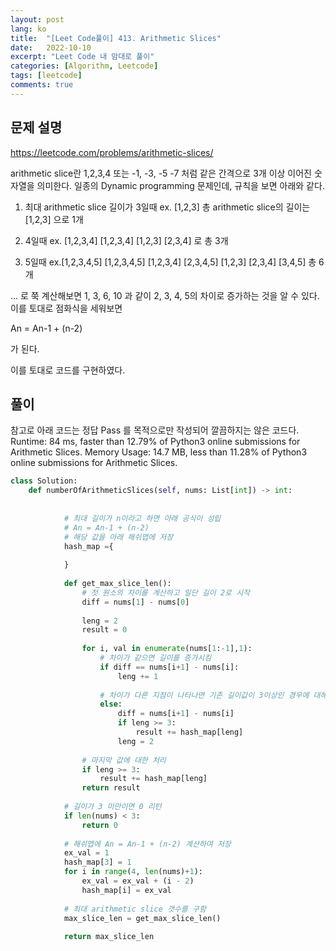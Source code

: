 ```yaml
---
layout: post
lang: ko
title:  "[Leet Code풀이] 413. Arithmetic Slices"
date:   2022-10-10
excerpt: "Leet Code 내 맘대로 풀이"
categories: [Algorithm, Leetcode]
tags: [leetcode]
comments: true
---
```


## 문제 설명
https://leetcode.com/problems/arithmetic-slices/

arithmetic slice란 1,2,3,4 또는 -1, -3, -5 -7 처럼 같은 간격으로 3개 이상 이어진 숫자열을 의미한다.
일종의 Dynamic programming 문제인데, 규칙을 보면 아래와 같다.

1) 최대 arithmetic slice 길이가 3일때 ex. [1,2,3] 총 arithmetic slice의 길이는
[1,2,3] 으로 1개

2) 4일때 ex. [1,2,3,4]
[1,2,3,4]
[1,2,3]
[2,3,4]
로 총 3개

3) 5일때 ex.[1,2,3,4,5]
[1,2,3,4,5]
[1,2,3,4]
[2,3,4,5]
[1,2,3]
[2,3,4]
[3,4,5]
총 6개

... 로 쭉 계산해보면 1, 3, 6, 10 과 같이 2, 3, 4, 5의 차이로 증가하는 것을 알 수 있다.
이를 토대로 점화식을 세워보면

An = An-1 + (n-2) 

가 된다. 

이를 토대로 코드를 구현하였다. 


## 풀이
참고로 아래 코드는 정답 Pass 를 목적으로만 작성되어 깔끔하지는 않은 코드다.
Runtime: 84 ms, faster than 12.79% of Python3 online submissions for Arithmetic Slices.
Memory Usage: 14.7 MB, less than 11.28% of Python3 online submissions for Arithmetic Slices.
```python
class Solution:
    def numberOfArithmeticSlices(self, nums: List[int]) -> int:
        
                    
            # 최대 길이가 n이라고 하면 아래 공식이 성립
            # An = An-1 + (n-2)
            # 해당 값을 아래 해쉬맵에 저장
            hash_map ={
                
            }
            
            def get_max_slice_len():
                # 첫 원소의 차이를 계산하고 일단 길이 2로 시작
                diff = nums[1] - nums[0]
                
                leng = 2
                result = 0
                
                for i, val in enumerate(nums[1:-1],1):
                    # 차이가 같으면 길이를 증가시킴
                    if diff == nums[i+1] - nums[i]:
                        leng += 1
                        
                    # 차이가 다른 지점이 나타나면 기존 길이값이 3이상인 경우에 대해서만 result에 더해줌
                    else:
                        diff = nums[i+1] - nums[i]
                        if leng >= 3:
                            result += hash_map[leng]
                        leng = 2
                
                # 마지막 값에 대한 처리 
                if leng >= 3:
                    result += hash_map[leng]
                return result
            
            # 길이가 3 미만이면 0 리턴
            if len(nums) < 3:
                return 0
            
            # 해쉬맵에 An = An-1 + (n-2) 계산하여 저장
            ex_val = 1
            hash_map[3] = 1
            for i in range(4, len(nums)+1):
                ex_val = ex_val + (i - 2)
                hash_map[i] = ex_val
            
            # 최대 arithmetic slice 갯수를 구함
            max_slice_len = get_max_slice_len()
                
            return max_slice_len
```

